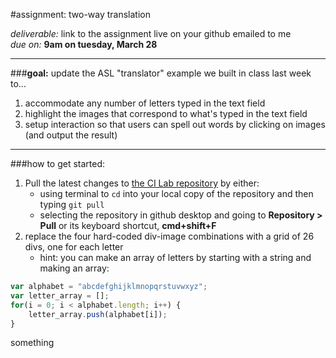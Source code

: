 #assignment: two-way translation

*deliverable:* link to the assignment live on your github emailed to me  
*due on:* **9am on tuesday, March 28**

---

###**goal:** update the ASL "translator" example we built in class last week to...
1. accommodate any number of letters typed in the text field
2. highlight the images that correspond to what's typed in the text field
3. setup interaction so that users can spell out words by clicking on images (and output the result)

---
###how to get started:
1. Pull the latest changes to [the CI Lab repository](https://github.com/AditiSurana/Core-Interaction) by either:
   - using terminal to `cd` into your local copy of the repository and then typing `git pull`
   - selecting the repository in github desktop and going to **Repository > Pull** or its keyboard shortcut, **cmd+shift+F**
2. replace the four hard-coded div-image combinations with a grid of 26 divs, one for each letter
   - hint: you can make an array of letters by starting with a string and making an array:
   
```javascript
var alphabet = "abcdefghijklmnopqrstuvwxyz";
var letter_array = [];
for(i = 0; i < alphabet.length; i++) {
    letter_array.push(alphabet[i]);
}
```
something
